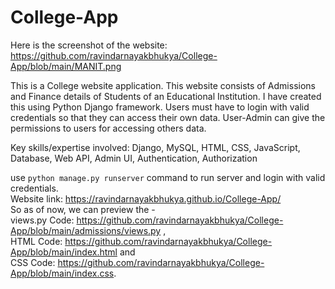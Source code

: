 # College-App
Here is the screenshot of the website: https://github.com/ravindarnayakbhukya/College-App/blob/main/MANIT.png

This is a College website application. This website consists of Admissions and Finance details of  Students of an Educational Institution. I have created this using Python Django framework. Users must have to login with valid credentials so that they can access their own data. User-Admin can give the permissions to users for accessing others data.

Key skills/expertise involved: Django, MySQL, HTML, CSS, JavaScript, Database, Web API, Admin UI, Authentication, Authorization
                                        
use `python manage.py runserver` command to run server and login  with valid credentials.                                                                            
Website link: https://ravindarnayakbhukya.github.io/College-App/                                                                                
So as of now, we can preview the -                     
views.py Code: https://github.com/ravindarnayakbhukya/College-App/blob/main/admissions/views.py ,                 
HTML Code: https://github.com/ravindarnayakbhukya/College-App/blob/main/index.html and                  
CSS Code: https://github.com/ravindarnayakbhukya/College-App/blob/main/index.css.
